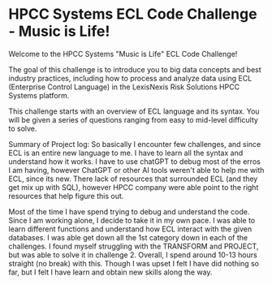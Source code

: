 # HPCC Systems ECL Code Challenge - Music is Life!

Welcome to the HPCC Systems "Music is Life" ECL Code Challenge!

The goal of this challenge is to introduce you to big data concepts and best industry practices, including how to process and analyze data using ECL (Enterprise Control Language) in the LexisNexis Risk Solutions HPCC Systems platform.

This challenge starts with an overview of ECL language and its syntax. You will be given a series of questions ranging from easy to mid-level difficulty to solve. 


Summary of Project log:
So basically I encounter few challenges, and since ECL is an entire new language to me. I have to learn all the syntax and understand how it works. I have to use chatGPT to debug most of the erros I am having, however ChatGPT or other AI tools weren't able to help me with ECL, since its new. There lack of resources that surrounded ECL (and they get mix up with SQL), however HPCC company were able point to the right resources that help figure this out.

Most of the time I have spend trying to debug and understand the code. Since I am working alone, I decide to take it in my own pace. I was able to learn different functions and understand how ECL interact with the given databases. I was able get down all the 1st category down in each of the challenges. I found myself struggling with the TRANSFORM and PROJECT, but was able to solve it in challenge 2. Overall, I spend around 10-13 hours straight (no break) with this. Though I was upset I felt I have did nothing so far, but I felt I have learn and obtain new skills along the way.